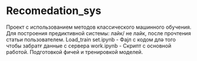 # Recomedation_sys
Проект с использованием методов классического машинного обучения. Для построения предиктивной системы: лайк/ не лайк, после прочтения статьи пользователем. 
Load_train set.ipynb - Фајл с кодом длә того чтобы забратғ данные с сервера 
work.ipynb - Скрипт с основной работой. Подготовкой фичей и тренировкой моделей.
